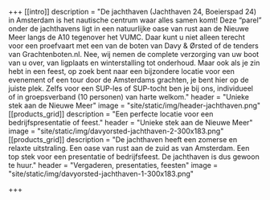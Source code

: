 +++
[[intro]]
description = "De jachthaven (Jachthaven 24, Boeierspad 24) in Amsterdam is het nautische centrum waar alles samen komt! Deze “parel” onder de jachthavens ligt in een natuurlijke oase van rust aan de Nieuwe Meer langs de A10 tegenover het VUMC. Daar kunt u niet alleen terecht voor een proefvaart met een van de boten van Davy & Ørsted of de tenders van Grachtenboten.nl. Nee, wij nemen de complete verzorging van uw boot van u over, van ligplaats en winterstalling tot onderhoud. Maar ook als je zin hebt in een feest, op zoek bent naar een bijzondere locatie voor een evenement of een tour door de Amsterdams grachten, je bent hier op de juiste plek. Zelfs voor een SUP-les of SUP-tocht ben je bij ons, individueel of in groepsverband (10 personen) van harte welkom."
header = "Unieke stek aan de Nieuwe Meer"
image = "site/static/img/header-jachthaven.png"
[[products_grid]]
description = "Een perfecte locatie voor een bedrijfspresentatie of feest."
header = "Unieke stek aan de Nieuwe Meer"
image = "site/static/img/davyorsted-jachthaven-2-300x183.png"
[[products_grid]]
description = "De jachthaven heeft een zomerse en relaxte uitstraling. Een oase van rust aan de zuid as van Amsterdam. Een top stek voor een presentatie of bedrijfsfeest. De jachthaven is dus gewoon te huur."
header = "Vergaderen, presentaties, feesten"
image = "site/static/img/davyorsted-jachthaven-1-300x183.png"

+++
